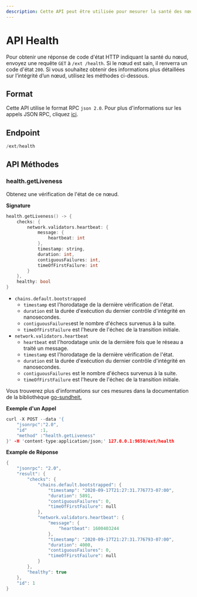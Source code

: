 ```yaml
---
description: Cette API peut être utilisée pour mesurer la santé des nœuds.
---
```


# API Health

Pour obtenir une réponse de code d'état HTTP indiquant la santé du nœud, envoyez une requête `GET` à `/ext /health`. Si le nœud est sain, il renverra un code d'état `200`. Si vous souhaitez obtenir des informations plus détaillées sur l’intégrité d’un nœud, utilisez les méthodes ci-dessous.

## Format

Cette API utilise le format RPC `json 2.0`. Pour plus d'informations sur les appels JSON RPC, cliquez [ici](emettre-des-appels-dapi.md).

## Endpoint

```cpp
/ext/health
```

## API Méthodes

### health.getLiveness 

Obtenez une vérification de l'état de ce nœud.

**Signature**

```cpp
health.getLiveness() -> {
    checks: {
        network.validators.heartbeat: {
            message: {
                heartbeat: int
            },
            timestamp: string,
            duration: int,
            contiguousFailures: int,
            timeOfFirstFailure: int
        }
    },
    healthy: bool
}
```

* `chains.default.bootstrapped`
  * `timestamp` est l'horodatage de la dernière vérification de l'état.
  * `duration` est la durée d'exécution du dernier contrôle d'intégrité en nanosecondes.
  * `contiguousFailures`est le nombre d'échecs survenus à la suite.
  * `timeOfFirstFailure` est l'heure de l'échec de la transition initiale.
* `network.validators.heartbeat`
  * `heartbeat` est l'horodatage unix de la dernière fois que le réseau a traité un message.
  * `timestamp` est l'horodatage de la dernière vérification de l'état.
  * `duration` est la durée d'exécution du dernier contrôle d'intégrité en nanosecondes.
  * `contiguousFailures` est le nombre d'échecs survenus à la suite.
  * `timeOfFirstFailure` est l'heure de l'échec de la transition initiale.

Vous trouverez plus d'informations sur ces mesures dans la documentation de la bibliothèque [go-sundheit.](https://github.com/AppsFlyer/go-sundheit)

**Exemple d'un Appel**

```cpp
curl -X POST --data '{
    "jsonrpc":"2.0",
    "id"     :1,
    "method" :"health.getLiveness"
}' -H 'content-type:application/json;' 127.0.0.1:9650/ext/health
```

**Example de Réponse**

```cpp
{
    "jsonrpc": "2.0",
    "result": {
        "checks": {
            "chains.default.bootstrapped": {
                "timestamp": "2020-09-17T21:27:31.776773-07:00",
                "duration": 5891,
                "contiguousFailures": 0,
                "timeOfFirstFailure": null
            },
            "network.validators.heartbeat": {
                "message": {
                    "heartbeat": 1600403244
                },
                "timestamp": "2020-09-17T21:27:31.776793-07:00",
                "duration": 4000,
                "contiguousFailures": 0,
                "timeOfFirstFailure": null
            }
        },
        "healthy": true
    },
    "id": 1
}
```

